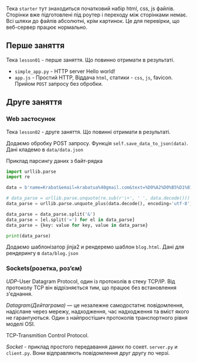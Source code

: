 Тека `starter` тут знаходиться початковий набір html, css, js файлів. Сторінки вже підготовлені під роутер і переходу
між сторінками немає. Всі шляхи до файлів абсолютні, крім картинок. Це для перевірки, що веб-сервер працює нормально.

## Перше заняття

Тека `lesson01` - перше заняття. Що повинно отримати в результаті.
- `simple_app.py` - HTTP server Hello world!
- `app.js` - Простий HTTP, Віддача `html`, статики - `css`, `js`, favicon. Прийом `POST` запросу без обробки.

## Друге заняття
### Web застосунок
Тека `lesson02` - друге заняття. Що повинні отримати в результаті.

Додаємо обробку POST запросу. Функція `self.save_data_to_json(data)`. Дані кладемо в `data/data.json`

Приклад парсингу даних з байт-рядка

```python
import urllib.parse
import re

data = b'name=Krabat&email=krabatua%40gmail.com&text=%D0%A2%D0%B5%D1%81%D1%82+%D1%81%D0%BE%D0%BE%D0%B1%D1%89%D0%B5%D0%BD%D0%B8%D0%B5'

# data_parse = urllib.parse.unquote(re.sub(r'\+', ' ', data.decode()))
data_parse = urllib.parse.unquote_plus(data.decode(), encoding='utf-8')

data_parse = data_parse.split('&')
data_parse = [el.split('=') for el in data_parse]
data_parse = {key: value for key, value in data_parse}

print(data_parse)
```

Додаємо шаблонізатор jinja2 и рендеремо шаблон `blog.html`. Дані для рендерингу в `data/blog.json`

### Sockets(розетка, розʼєм)
*UDP*-User Datagram Protocol, один із протоколів в стеку TCP/IP. Від протоколу TCP він відрізняється тим, що працює без встановлення з'єднання.

*Datagram(Дейтаграма)* — це незалежне самодостатнє повідомлення, надіслане через мережу, надходження, час надходження та вміст якого не гарантуються. Один з найпростішич протоколів транспортного рівня моделі OSI.

ТСP-Transmition Control Protocol.

*Socket* - приклад простого передавання даних по сокет. `server.py` и `client.py`. Вони відправляють повідомлення
друг другу по черзі.

